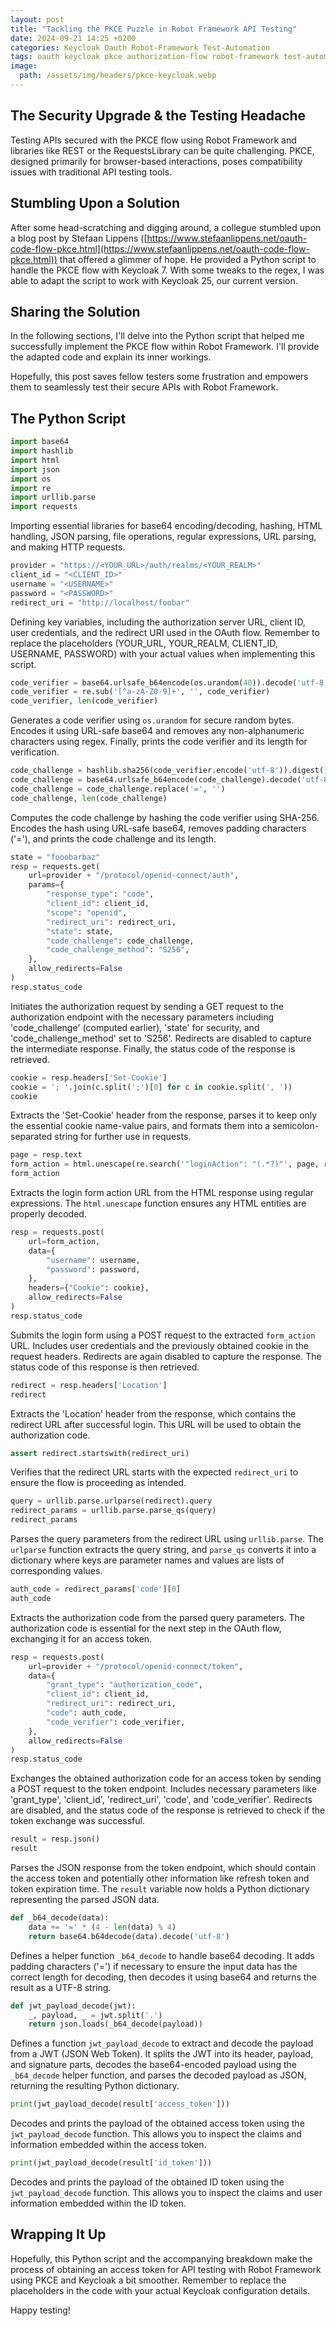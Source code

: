 ```yaml
---
layout: post
title: "Tackling the PKCE Puzzle in Robot Framework API Testing"
date: 2024-09-21 14:25 +0200
categories: Keycloak Oauth Robot-Framework Test-Automation
tags: oauth keycloak pkce authorization-flow robot-framework test-automation python
image:
  path: /assets/img/headers/pkce-keycloak.webp
---
```

## The Security Upgrade & the Testing Headache

Testing APIs secured with the PKCE flow using Robot Framework and libraries like REST or the RequestsLibrary can be quite challenging. PKCE, designed primarily for browser-based interactions, poses compatibility issues with traditional API testing tools.

##  Stumbling Upon a Solution

After some head-scratching and digging around, a collegue stumbled upon a blog post by Stefaan Lippens ([https://www.stefaanlippens.net/oauth-code-flow-pkce.html](https://www.stefaanlippens.net/oauth-code-flow-pkce.html)) that offered a glimmer of hope. He provided a Python script to handle the PKCE flow with Keycloak 7. With some tweaks to the regex, I was able to adapt the script to work with Keycloak 25, our current version. 

## Sharing the Solution

In the following sections, I'll delve into the Python script that helped me successfully implement the PKCE flow within Robot Framework. I'll provide the adapted code and explain its inner workings.

Hopefully, this post saves fellow testers some frustration and empowers them to seamlessly test their secure APIs with Robot Framework. 

## The Python Script

```python
import base64
import hashlib
import html
import json
import os
import re
import urllib.parse
import requests
```
Importing essential libraries for base64 encoding/decoding, hashing, HTML handling, JSON parsing, file operations, regular expressions, URL parsing, and making HTTP requests.

```python
provider = "https://<YOUR_URL>/auth/realms/<YOUR_REALM>"
client_id = "<CLIENT_ID>"
username = "<USERNAME>"
password = "<PASSWORD>"
redirect_uri = "http://localhost/foobar"
```
Defining key variables, including the authorization server URL, client ID, user credentials, and the redirect URI used in the OAuth flow.  Remember to replace the placeholders (YOUR_URL, YOUR_REALM, CLIENT_ID, USERNAME, PASSWORD) with your actual values when implementing this script.

```python
code_verifier = base64.urlsafe_b64encode(os.urandom(40)).decode('utf-8')
code_verifier = re.sub('[^a-zA-Z0-9]+', '', code_verifier)
code_verifier, len(code_verifier)
```

Generates a code verifier using `os.urandom` for secure random bytes. Encodes it using URL-safe base64 and removes any non-alphanumeric characters using regex. Finally, prints the code verifier and its length for verification.

```python
code_challenge = hashlib.sha256(code_verifier.encode('utf-8')).digest()
code_challenge = base64.urlsafe_b64encode(code_challenge).decode('utf-8')
code_challenge = code_challenge.replace('=', '')
code_challenge, len(code_challenge)
```

Computes the code challenge by hashing the code verifier using SHA-256. Encodes the hash using URL-safe base64, removes padding characters ('='), and prints the code challenge and its length.

```python
state = "fooobarbaz"
resp = requests.get(
    url=provider + "/protocol/openid-connect/auth",
    params={
        "response_type": "code",
        "client_id": client_id,
        "scope": "openid",
        "redirect_uri": redirect_uri,
        "state": state,
        "code_challenge": code_challenge,
        "code_challenge_method": "S256",
    },
    allow_redirects=False
)
resp.status_code
```

Initiates the authorization request by sending a GET request to the authorization endpoint with the necessary parameters including 'code_challenge' (computed earlier), 'state' for security, and 'code_challenge_method' set to 'S256'. Redirects are disabled to capture the intermediate response. Finally, the status code of the response is retrieved.

```python
cookie = resp.headers['Set-Cookie']
cookie = '; '.join(c.split(';')[0] for c in cookie.split(', '))
cookie
```

Extracts the 'Set-Cookie' header from the response, parses it to keep only the essential cookie name-value pairs, and formats them into a semicolon-separated string for further use in requests.

```python
page = resp.text
form_action = html.unescape(re.search('"loginAction": "(.*?)"', page, re.DOTALL).group(1))
form_action
```

Extracts the login form action URL from the HTML response using regular expressions. The `html.unescape` function ensures any HTML entities are properly decoded.

```python
resp = requests.post(
    url=form_action, 
    data={
        "username": username,
        "password": password,
    }, 
    headers={"Cookie": cookie},
    allow_redirects=False
)
resp.status_code
```

Submits the login form using a POST request to the extracted `form_action` URL. Includes user credentials and the previously obtained cookie in the request headers. Redirects are again disabled to capture the response. The status code of this response is then retrieved.

```python
redirect = resp.headers['Location']
redirect
```

Extracts the 'Location' header from the response, which contains the redirect URL after successful login. This URL will be used to obtain the authorization code.

```python
assert redirect.startswith(redirect_uri)
```

Verifies that the redirect URL starts with the expected `redirect_uri` to ensure the flow is proceeding as intended.

```python
query = urllib.parse.urlparse(redirect).query
redirect_params = urllib.parse.parse_qs(query)
redirect_params
```

Parses the query parameters from the redirect URL using `urllib.parse`. The `urlparse` function extracts the query string, and `parse_qs` converts it into a dictionary where keys are parameter names and values are lists of corresponding values.

```python
auth_code = redirect_params['code'][0]
auth_code
```

Extracts the authorization code from the parsed query parameters. The authorization code is essential for the next step in the OAuth flow, exchanging it for an access token.

```python
resp = requests.post(
    url=provider + "/protocol/openid-connect/token",
    data={
        "grant_type": "authorization_code",
        "client_id": client_id,
        "redirect_uri": redirect_uri,
        "code": auth_code,
        "code_verifier": code_verifier,
    },
    allow_redirects=False
)
resp.status_code
```

Exchanges the obtained authorization code for an access token by sending a POST request to the token endpoint. Includes necessary parameters like 'grant_type', 'client_id', 'redirect_uri', 'code', and 'code_verifier'. Redirects are disabled, and the status code of the response is retrieved to check if the token exchange was successful.

```python
result = resp.json()
result
```

Parses the JSON response from the token endpoint, which should contain the access token and potentially other information like refresh token and token expiration time. The `result` variable now holds a Python dictionary representing the parsed JSON data.

```python
def _b64_decode(data):
    data += '=' * (4 - len(data) % 4)
    return base64.b64decode(data).decode('utf-8')
```

Defines a helper function `_b64_decode` to handle base64 decoding. It adds padding characters ('=') if necessary to ensure the input data has the correct length for decoding, then decodes it using base64 and returns the result as a UTF-8 string.

```python
def jwt_payload_decode(jwt):
    _, payload, _ = jwt.split('.')
    return json.loads(_b64_decode(payload))
```

Defines a function `jwt_payload_decode` to extract and decode the payload from a JWT (JSON Web Token). It splits the JWT into its header, payload, and signature parts, decodes the base64-encoded payload using the `_b64_decode` helper function, and parses the decoded payload as JSON, returning the resulting Python dictionary.

```python
print(jwt_payload_decode(result['access_token']))
```

Decodes and prints the payload of the obtained access token using the `jwt_payload_decode` function. This allows you to inspect the claims and information embedded within the access token.

```python
print(jwt_payload_decode(result['id_token']))
```

Decodes and prints the payload of the obtained ID token using the `jwt_payload_decode` function. This allows you to inspect the claims and user information embedded within the ID token.

## Wrapping It Up
Hopefully, this Python script and the accompanying breakdown make the process of obtaining an access token for API testing with Robot Framework using PKCE and Keycloak a bit smoother. Remember to replace the placeholders in the code with your actual Keycloak configuration details.

Happy testing!